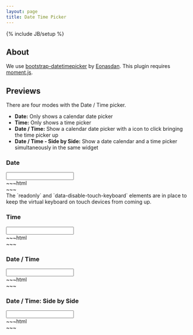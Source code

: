 ```yaml
---
layout: page
title: Date Time Picker
---
```

{% include JB/setup %}

## About

We use <a href="http://http://eonasdan.github.io/bootstrap-datetimepicker/">bootstrap-datetimepicker</a> by <a href="https://github.com/Eonasdan">Eonasdan</a>. This plugin requires <a href="http://momentjs.com/">moment.js</a>.

## Previews

There are four modes with the Date / Time picker.
<ul class="list-group">
  <li class="list-group-item">
    <strong>Date:</strong> Only shows a calendar date picker
  </li>
  <li class="list-group-item">
    <strong>Time:</strong> Only shows a time picker
  </li>
  <li class="list-group-item">
    <strong>Date / Time:</strong> Show a calendar date picker with a icon to click bringing the time picker up
  </li>
  <li class="list-group-item">
    <strong>Date / Time - Side by Side:</strong> Show a date calendar and a time picker simultaneously in the same widget
  </li>
</ul>

### Date
<div class="input-group" data-datetime="date">
  <input class="form-control" readonly data-disable-touch-keyboard />
    <span class="input-group-addon primary">
      <i class="fa fa-calendar"></i>
    </span>
</div>
~~~html
<div class="input-group" data-datetime="date">
  <asp:TextBox ID="txtID" runat="server" CssClass="form-control" readonly data-disable-touch-keyboard></asp:TextBox>
    <span class="input-group-addon primary">
      <i class="fa fa-calendar"></i>
    </span>
</div>
~~~
<div class="alert alert-info">
  The `readonly` and `data-disable-touch-keyboard` elements are in place to keep the virtual keyboard on touch devices from
  coming up.
</div>

### Time
<div class="input-group" data-datetime="time">
  <input class="form-control" readonly data-disable-touch-keyboard />
  <span class="input-group-addon primary">
    <i class="fa fa-clock-o"></i>
  </span>
</div>
~~~html
<div class="input-group" data-datetime="time">
  <asp:TextBox ID="txtID" runat="server" CssClass="form-control" readonly data-disable-touch-keyboard></asp:TextBox>
    <span class="input-group-addon primary">
      <i class="fa fa-clock-o"></i>
    </span>
</div>
~~~

### Date / Time
<div class="input-group" data-datetime="both">
  <input ID="txtID" class="form-control" readonly data-disable-touch-keyboard />
  <span class="input-group-addon primary">
    <i class="fa fa-calendar"></i>
  </span>
</div>
~~~html
<div class="input-group" data-datetime="both">
  <asp:TextBox ID="txtID" runat="server" CssClass="form-control" readonly data-disable-touch-keyboard></asp:TextBox>
    <span class="input-group-addon primary">
      <i class="fa fa-calendar"></i>
    </span>
</div>
~~~

### Date / Time: Side by Side
<div class="input-group" data-datetime="both-side">
  <input ID="txtID" class="form-control" readonly data-disable-touch-keyboard />
  <span class="input-group-addon primary">
    <i class="fa fa-calendar"></i>
  </span>
</div>
~~~html
<div class="input-group" data-datetime="both-side">
  <asp:TextBox ID="txtID" runat="server" CssClass="form-control" readonly data-disable-touch-keyboard></asp:TextBox>
    <span class="input-group-addon primary">
      <i class="fa fa-calendar"></i>
    </span>
</div>
~~~
<div style="min-height:100px;"></div>
<script>
  $(document).ready(function() {
    registerDateTimePicker();
  });  
</script>
